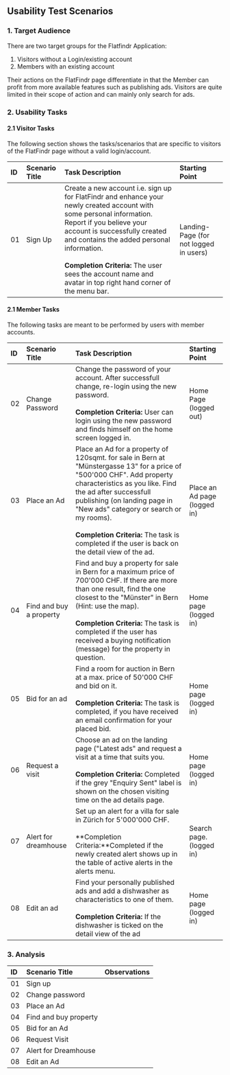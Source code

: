 Usability Test Scenarios
----------------------------------

### 1. Target Audience
There are two target groups for the Flatfindr Application: 
1. Visitors without a Login/existing account
2. Members with an existing account

Their actions on the FlatFindr page differentiate in that the Member can profit from more available features such as publishing ads. Visitors are quite limited in their scope of action and can mainly only search for ads. 

### 2. Usability Tasks
#### 2.1 Visitor Tasks
The following section shows the tasks/scenarios that are specific to visitors of the FlatFindr page without a valid login/account. 

| ID | Scenario Title      | Task Description                                            | Starting Point |
|:--|:---------------------|:------------------------------------------------------------|:---------------|
| 01 |Sign Up                 | Create a new account i.e. sign up for FlatFindr and enhance your newly created account with some personal information. Report if you believe your account is successfully created and contains the added personal information. <br><br>**Completion Criteria:** The user sees the account name and avatar in top right hand corner of the menu bar. | Landing-Page (for not logged in users)|

#### 2.1 Member Tasks
The following tasks are meant to be performed by users with member accounts. 

| ID | Scenario Title      | Task Description                                            | Starting Point |
|:--|:---------------------|:------------------------------------------------------------|:---------------|
| 02 | Change Password              | Change the password of your account. After successfull change, re-login using the new password. <br><br>**Completion Criteria:** User can login using the new password and finds himself on the home screen logged in. | Home Page (logged out) |
| 03 | Place an Ad | Place an Ad for a property of 120sqmt. for sale in Bern at "Münstergasse 13" for a price of "500'000 CHF". Add property characteristics as you like. Find the ad after successfull publishing (on landing page in "New ads" category or search or my rooms). <br><br>**Completion Criteria:** The task is completed if the user is back on the detail view of the ad. | Place an Ad page (logged in)|
| 04 | Find and buy a property | Find and buy a property for sale in Bern for a maximum price of 700'000 CHF. If there are more than one result, find the one closest to the "Münster" in Bern (Hint: use the map). <br><br>**Completion Criteria:** The task is completed if the user has received a buying notification (message) for the property in question. | Home page (logged in)
| 05| Bid for an ad | Find a room for auction in Bern at a max. price of 50'000 CHF and bid on it. <br><br>**Completion Criteria:** The task is completed, if you have received an email confirmation for your placed bid.| Home page (logged in) |
| 06 | Request a visit | Choose an ad on the landing page ("Latest ads" and request a visit at a time that suits you. <br><br>**Completion Criteria:** Completed if the grey "Enquiry Sent" label is shown on the chosen visiting time on the ad details page. | Home page (logged in)|
| 07 | Alert for dreamhouse | Set up an alert for a villa for sale in Zürich for 5'000'000 CHF.  <br><br>**Completion Criteria:**Completed if the newly created alert shows up in the table of active alerts in the alerts menu. | Search page. (logged in) |
| 08 | Edit an ad | Find your personally published ads and add a dishwasher as characteristics to one of them. <br><br>**Completion Criteria:** If the dishwasher is ticked on the detail view of the ad | Home page (logged in)|

### 3. Analysis
| ID | Scenario Title         | Observations                                                                                    |
|:--|:------------------------|:------------------------------------------------------------------------------------------------|
| 01 | Sign up                |                                                                                                 |
| 02 | Change password        |                                                                                                 |
| 03 | Place an Ad            |                                                                                                |
| 04 | Find and buy property  |                                                                                                 |
| 05 | Bid for an Ad          |                                                                                                 |
| 06 | Request Visit          |                                                                                                 |
| 07 | Alert for Dreamhouse   |                                                                                                 |
| 08 | Edit an Ad             |                                                                                                 |
